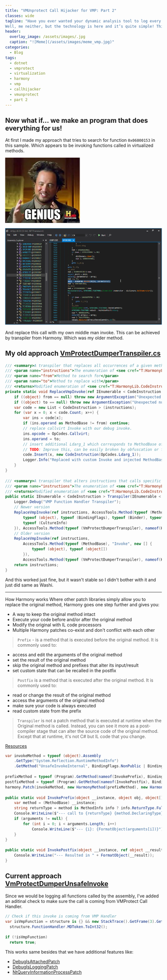 ```yaml
---
title: "VMUnprotect Call Hijacker for VMP: Part 2"
classes: wide
tagline: "Have you ever wanted your dynamic analysis tool to log every call made from virtualized VMProtect methods, while having additional features mixed with it?
Well, me neither, but the technology is here and it’s quite simple! This post will introduce a tool made for virtualized malware with the VMProtect.   "
header:
  overlay_image: /assets/images/.jpg
  caption: "![Meme](/assets/images/meme_vmp.jpg)"
categories:
  - Blog
tags:
  - dotnet
  - vmprotect
  - virtualization
  - harmony
  - vmp
  - callhijacker
  - vmunprotect
  - part 2
---
```


## Now what if... we make an program that does everything for us!
At first I made my approach that tries to search for function `0x06000153` in this sample. Which appears to be invoking functions called in virtualized methods.

![genious](/assets/images/genious.jpg)

![dnspy4](/assets/images/dnspy5.png)

And replace this call with my own middle man invoke. This can be achieved by transpiler from Harmony. Which was my older method.

## My old approach [VmProtectDumperTranspiler.cs](https://github.com/void-stack/VMUnprotect/blob/main/VMUP/VMUnprotect.Runtime/Hooks/Methods/VmProtectDumperTranspiler.cs)

```csharp
/// <summary>A transpiler that replaces all occurrences of a given method with another with additional Ldarg_1 instruction</summary>
/// <param name="instructions">The enumeration of <see cref="T:HarmonyLib.CodeInstruction" /> to act on</param>
/// <param name="from">Method to search for</param>
/// <param name="to">Method to replace with</param>
/// <returns>Modified enumeration of <see cref="T:HarmonyLib.CodeInstruction" /></returns>
private static void ReplaceVmpInvoke(ref IEnumerable < CodeInstruction > instructions, MethodBase @from, MethodBase to) {
    if ((object) from == null) throw new ArgumentException("Unexpected null argument", nameof(from));
    if ((object) to == null) throw new ArgumentException("Unexpected null argument", nameof(to));
    var code = new List < CodeInstruction > (instructions);
    for (var x = 0; x < code.Count; x++) {
        var ins = code[x];
        if (ins.operand as MethodBase != from) continue;
        // replace callvirt Invoke with our debug invoke.
        ins.opcode = OpCodes.Callvirt;
        ins.operand = to;
        // insert additional Ldarg_1 which corresponds to MethodBase of invoked function.
        // TODO: Improve this, can be easily broken by obfuscation or future VMP updates
        code.Insert(x, new CodeInstruction(OpCodes.Ldarg_1));
        Logger.Info("Replaced with custom Invoke and injected MethodBase argument at {0}.", x);
    }
}

/// <summary>A transpiler that alters instructions that calls specific method</summary>
/// <param name="instructions">The enumeration of <see cref="T:HarmonyLib.CodeInstruction" /> to act on</param>
/// <returns>Modified enumeration of <see cref="T:HarmonyLib.CodeInstruction" /></returns>
public static IEnumerable < CodeInstruction > Transpiler(IEnumerable < CodeInstruction > instructions) {
    Logger.Debug("VMP Function Handler Transpiler");
    // Newer version
    ReplaceVmpInvoke(ref instructions, AccessTools.Method(typeof (MethodBase), "Invoke", new [] {
        typeof (object), typeof (BindingFlags), typeof (Binder), typeof (object[]),
        typeof (CultureInfo)
    }), AccessTools.Method(typeof (VmProtectDumperTranspiler), nameof(HookedInvoke)));
    // Older version
    ReplaceVmpInvoke(ref instructions,
        AccessTools.Method(typeof (MethodBase), "Invoke", new [] {
            typeof (object), typeof (object[])
        }),
        AccessTools.Method(typeof (VmProtectDumperTranspiler), nameof(HookedInvokeOld)));
    return instructions;
}
```

And this worked just fine, but it wasn't stable so I didn't bother with it and just did same as Washi.

---

How Harmony works
Where other patch libraries simply allow you to replace the original method, Harmony goes one step further and gives you:
- A way to keep the original method intact
- Execute your code before and/or after the original method
- Modify the original with IL code processors
- Multiple Harmony patches co-exist and don't conflict with each other
  
> `Prefix` - is a method that is executed before the original method. It is commonly used to:
- access and edit the arguments of the original method
- set the result of the original method
- skip the original method and prefixes that alter its input/result
- set custom state that can be recalled in the postfix

> `Postfix` is a method that is executed after the original method. It is commonly used to:
- read or change the result of the original method
- access the arguments of the original method
- make sure your code is always executed
- read custom state from the prefix

> `Transpiler` is not a patch method that is executed at runtime when the Original method is called. Instead, you can see it more as a post-compiler stage that can alter the source code of the original method. Except that at runtime, it's not C# but IL code that you change.

[Resources](https://harmony.pardeike.net/articles/intro.html)

```csharp
var invokeMethod = typeof (object).Assembly
    .GetType("System.Reflection.RuntimeMethodInfo")
    .GetMethod("UnsafeInvokeInternal", BindingFlags.NonPublic | BindingFlags.Instance);

prefixMethod = typeof (Program).GetMethod(nameof(InvokePrefix), BindingFlags.Static | BindingFlags.Public);
postfixMethod = typeof (Program).GetMethod(nameof(InvokePostfix), BindingFlags.Static | BindingFlags.Public);
harmony.Patch(invokeMethod, new HarmonyMethod(prefixMethod), new HarmonyMethod(postfixMethod));

public static void InvokePrefix(object __instance, object obj, object[] parameters, object[] arguments) {
    var method = (MethodBase) __instance;
    string returnType = method is MethodInfo info ? info.ReturnType.FullName : "System.Object";
    Console.WriteLine($"--- call to {returnType} {method.DeclaringType}::{method.Name}({string.Join(", ", method.GetParameters().Cast<object>())})");
    if (arguments != null) {
        for (int i = 0; i < arguments.Length; i++)
            Console.WriteLine($"--- {i}: {FormatObject(arguments[i])}");
    }
}

public static void InvokePostfix(object __instance, ref object __result, object obj, object[] parameters, object[] arguments) {
    Console.WriteLine("--- Resulted in " + FormatObject(__result));
}
```

## Current approach [VmProtectDumperUnsafeInvoke](https://github.com/void-stack/VMUnprotect/blob/main/VMUP/VMUnprotect.Runtime/Hooks/Methods/VmProtectDumperUnsafeInvoke.cs)

Since we would be logging all functions called by the assembly, I've added an aditinal check to make sure the call is coming from VMProtect Call Handler.

```csharp
// Check if this invoke is coming from VMP Handler
var isVmpFunction = structure is {} && new StackTrace().GetFrame(3).GetMethod().MetadataToken ==
  structure.FunctionHandler.MDToken.ToInt32();

if (!isVmpFunction)
  return true;
```

This works same besides that we have additional features like:
- [DebugIsAttachedPatch](https://github.com/void-stack/VMUnprotect/blob/main/VMUP/VMUnprotect.Runtime/Hooks/Methods/AntiDebug/DebugIsAttachedPatch.cs)
- [DebugIsLoggingPatch](https://github.com/void-stack/VMUnprotect/blob/main/VMUP/VMUnprotect.Runtime/Hooks/Methods/AntiDebug/DebugIsLoggingPatch.cs)
- [NtQueryInformationProcessPatch](https://github.com/void-stack/VMUnprotect/blob/main/VMUP/VMUnprotect.Runtime/Hooks/Methods/AntiDebug/NtQueryInformationProcessPatch.cs)

[vmup-website]: https://github.com/void-stack/VMUnprotect/
[vmp-website]: https://vmpsoft.com
[harmony]: https://github.com/pardeike/Harmony